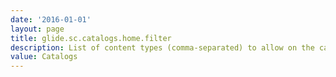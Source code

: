 ```yaml
---
date: '2016-01-01'
layout: page
title: glide.sc.catalogs.home.filter
description: List of content types (comma-separated) to allow on the catalogs homepage. Blank allows all content types.
value: Catalogs
---
```


